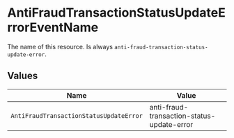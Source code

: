 # AntiFraudTransactionStatusUpdateErrorEventName

The name of this resource. Is always `anti-fraud-transaction-status-update-error`.


## Values

| Name                                       | Value                                      |
| ------------------------------------------ | ------------------------------------------ |
| `AntiFraudTransactionStatusUpdateError`    | anti-fraud-transaction-status-update-error |